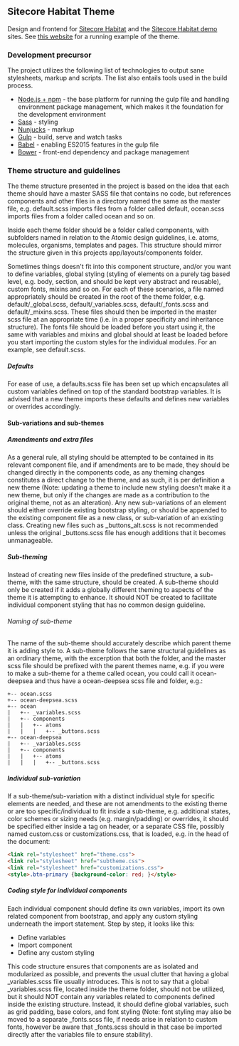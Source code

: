 ## Sitecore Habitat Theme
Design and frontend for [Sitecore Habitat](https://github.com/Sitecore/Habitat) and the [Sitecore Habitat demo](https://github.com/Sitecore/Sitecore.Demo) sites. See [this website](http://sitecore-demo-theme.azurewebsites.net) for a running example of the theme. 

### Development precursor
The project utilizes the following list of technologies to output sane stylesheets, markup and scripts. The list also entails tools used in the build process.

 - [Node.js + npm](https://nodejs.org/en/) - the base platform for running the gulp file and handling environment package management, which makes it the foundation for the development environment
 - [Sass](http://sass-lang.com/) - styling
 - [Nunjucks](https://mozilla.github.io/nunjucks/) - markup
 - [Gulp](http://gulpjs.com/) - build, serve and watch tasks
 - [Babel](https://babeljs.io/) - enabling ES2015 features in the gulp file
 - [Bower](http://bower.io/) - front-end dependency and package management

### Theme structure and guidelines
The theme structure presented in the project is based on the idea that each theme should have a master SASS file that contains no code, but references components and other files in a directory named the same as the master file, e.g. default.scss imports files from a folder called default, ocean.scss imports files from a folder called ocean and so on.

Inside each theme folder should be a folder called components, with subfolders named in relation to the Atomic design guidelines, i.e. atoms, molecules, organisms, templates and pages. This structure should mirror the structure given in this projects app/layouts/components folder.

Sometimes things doesn't fit into this component structure, and/or you want to define variables, global styling (styling of elements on a purely tag based level, e.g. body, section, and should be kept very abstract and reusable), custom fonts, mixins and so on. For each of these scenarios, a file named appropriately should be created in the root of the theme folder, e.g. default/_global.scss, default/_variables.scss, default/_fonts.scss and default/_mixins.scss. These files should then be imported in the master scss file at an appropriate time (i.e. in a proper specificity and inheritance structure). The fonts file should be loaded before you start using it, the same with variables and mixins and global should at least be loaded before you start importing the custom styles for the individual modules. For an example, see default.scss.

##### Defaults
For ease of use, a defaults.scss file has been set up which encapsulates all custom variables defined on top of the standard bootstrap variables. It is advised that a new theme imports these defaults and defines new variables or overrides accordingly.

#### Sub-variations and sub-themes
##### Amendments and extra files
As a general rule, all styling should be attempted to be contained in its relevant component file, and if amendments are to be made, they should be changed directly in the components code, as any theming changes constitutes a direct change to the theme, and as such, it is per definition a new theme (Note: updating a theme to include new styling doesn't make it a new theme, but only if the changes are made as a contribution to the original theme, not as an alteration). Any new sub-variations of an element should either override existing bootstrap styling, or should be appended to the existing component file as a new class, or sub-variation of an existing class. Creating new files such as _buttons_alt.scss is not recommended unless the original _buttons.scss file has enough additions that it becomes unmanageable.

##### Sub-theming
Instead of creating new files inside of the predefined structure, a sub-theme, with the same structure, should be created. A sub-theme should only be created if it adds a globally different theming to aspects of the theme it is attempting to enhance. It should NOT be created to facilitate individual component styling that has no common design guideline.

###### Naming of sub-theme
The name of the sub-theme should accurately describe which parent theme it is adding style to. A sub-theme follows the same structural guidelines as an ordinary theme, with the excerption that both the folder, and the master scss file should be prefixed with the parent themes name, e.g. if you were to make a sub-theme for a theme called ocean, you could call it ocean-deepsea and thus have a ocean-deepsea scss file and folder, e.g.:
```
+-- ocean.scss
+-- ocean-deepsea.scss
+-- ocean
|   +-- _variables.scss
|   +-- components
|   |   +-- atoms
|   |   |   +-- _buttons.scss
+-- ocean-deepsea
|   +-- _variables.scss
|   +-- components
|   |   +-- atoms
|   |   |   +-- _buttons.scss
```

##### Individual sub-variation
If a sub-theme/sub-variation with a distinct individual style for specific elements are needed, and these are not amendments to the existing theme or are too specific/individual to fit inside a sub-theme, e.g. additional states, color schemes or sizing needs (e.g. margin/padding) or overrides, it should be specified either inside a <style></style> tag on header, or a separate CSS file, possibly named custom.css or customizations.css, that is loaded, e.g. in the head of the document:

```html
<link rel="stylesheet" href="theme.css">
<link rel="stylesheet" href="subtheme.css">
<link rel="stylesheet" href="customizations.css">
<style>.btn-primary {background-color: red; }</style>
```

##### Coding style for individual components
Each individual component should define its own variables, import its own related component from bootstrap, and apply any custom styling underneath the import statement. Step by step, it looks like this:
- Define variables
- Import component
- Define any custom styling

This code structure ensures that components are as isolated and modularized as possible, and prevents the usual clutter that having a global _variables.scss file usually introduces. This is not to say that a global _variables.scss file, located inside the theme folder, should not be utilized, but it should NOT contain any variables related to components defined inside the existing structure. Instead, it should define global variables, such as grid padding, base colors, and font styling (Note: font styling may also be moved to a separate _fonts.scss file, if needs arise in relation to custom fonts, however be aware that _fonts.scss should in that case be imported directly after the variables file to ensure stability).
